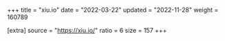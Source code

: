 +++
title = "xiu.io"
date = "2022-03-22"
updated = "2022-11-28"
weight = 160789

[extra]
source = "https://xiu.io/"
ratio = 6
size = 157
+++
